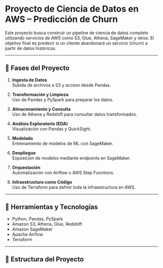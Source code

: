 # Proyecto de Ciencia de Datos en AWS – Predicción de Churn

Este proyecto busca construir un pipeline de ciencia de datos completo utilizando servicios de AWS como S3, Glue, Athena, SageMaker y otros. El objetivo final es predecir si un cliente abandonará un servicio (churn) a partir de datos históricos.

---

## 🚀 Fases del Proyecto

1. **Ingesta de Datos**  
   Subida de archivos a S3 y acceso desde Pandas.

2. **Transformación y Limpieza**  
   Uso de Pandas y PySpark para preparar los datos.

3. **Almacenamiento y Consulta**  
   Uso de Athena y Redshift para consultar datos transformados.

4. **Análisis Exploratorio (EDA)**  
   Visualización con Pandas y QuickSight.

5. **Modelado**  
   Entrenamiento de modelos de ML con SageMaker.

6. **Despliegue**  
   Exposición de modelos mediante endpoints en SageMaker.

7. **Orquestación**  
   Automatización con Airflow o AWS Step Functions.

8. **Infraestructura como Código**  
   Uso de Terraform para definir toda la infraestructura en AWS.

---

## 🧰 Herramientas y Tecnologías

- Python, Pandas, PySpark
- Amazon S3, Athena, Glue, Redshift
- Amazon SageMaker
- Apache Airflow
- Terraform

---

## 📁 Estructura del Proyecto